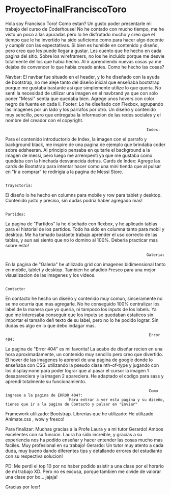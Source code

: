 # ProyectoFinalFranciscoToro
Hola soy Francisco Toro! 
Como estan? Un gusto poder presentarle mi trabajo del curso de Coderhouse! No he contado con mucho tiempo, me he visto un poco a las apuradas pero lo he disfrutado mucho y creo que el tiempo que le he invertido ha sido suficiente como para hacer algo decente y cumplir con las expectativas. Si bien es humilde en contenido y diseño, pero creo que les puede llegar a gustar. Les cuento que he hecho en cada pagina del sitio.
Sobre los wireframers, no los he incluido porque me desvie totalmente del los que habia hecho. Al ir aprendiendo nuevas cosas ya me dejaba de convencer lo que habia creado antes.
Como he hecho las cosas?

Navbar: El navbar fue situado en el header, y lo he diseñado con la ayuda de bootstrap, no me aleje tanto del diseño inicial que enseñaba bootstrap porque me gustaba bastante asi que simplemente utilize lo que queria. No senti la necesidad de utilizar una imagen en el navbrand ya que con solo poner "Messi" sentia que quedaba bien. Agrege unos hovers con color negro de fuente en cada li.
Footer: Lo he diseñado con Flexbox, agrupando las imagenes por un lado y los parrafos por otro. Un diseño y contenido muy sencillo, pero que entregaba la informacion de las redes sociales y el nombre del creador con el copyright.

                                                                  Index:
Para el contenido introductorio de Index, la imagen con el parrafo y background black, me inspire de una pagina de ejemplo que brindaba coder sobre edsheeran. Al principio pensaba en quitarle el background a la imagen de messi, pero luego me arrempenti ya que me gustaba como quedaba con la hinchada desvanecida detras.
Cards de Index: Agrege las cards de Bootstrap para intentar hacer como una mini tienda que al pulsar en "Ir a comprar" te redirigia a la pagina de Messi Store.

                                                                  Trayectoria:
El diseño lo he hecho en columns para mobile y row para tablet y desktop. Contenido justo y preciso, sin dudas podria haber agregado mas!

                                                                  Partidos:
La pagina de "Partidos" la he diseñado con flexbox, y he aplicado tablas para el historial de los partidos. Todo ha sido en columna tanto para mobil y desktop. Me ha tomado bastante trabajo aprender el uso correcto de las tablas, y aun asi siento que no lo domino al 100%. Deberia practicar mas sobre esto!

                                                                  Galeria:
En la pagina de "Galeria" he utilizado grid con imagenes bidimensional tanto en mobile, tablet y desktop. Tambien he añadido Fresco para una mejor visualizacion de las imagenes y los videos.

                                                                  Contacto:
En contacto he hecho un diseño y contenido muy comun, sinceramente no se me ocurria que mas agregarle. No he conseguido 100% centralizar los label de la manera que yo queria, ni tampoco los inputs de los labels. Ya que me interesaba conseguir que los inputs se quedaban estaticos sin importar el tamaño deñ texto de su label, pero no lo he podido lograr. Sin dudas es algo en lo que debo indagar mas.

                                                                   Error 404:
La pagina de "Error 404" es mi favorita! La acabo de diseñar recien en una hora aproximadamente, un contenido muy sencillo pero creo que divertido. El hover de las imagenes lo aprendi de una pagina de google donde lo enseñaba con CSS. utilizando la pseudo clase nth-of-type y jugando con los display:none para poder lograr que al pasar el cursor la imagen 1 desapareciera y la imagen 2 apareciera. He adaptado el codigo para sass y aprendi totalmente su funcionamiento. 

                                                                   Como ingreso a la pagina de ERROR 404?: 
                               ´Para entrar a ver esta pagina y su diseño, tienes que ir a la pagina de Contacto y pulsar en "Enviar"


Framework utilizado: Bootstrap.
Librerias que he utilizado: He utilizado Animate.css , wow y fresco!


Para finalizar: Muchas gracias a la Profe Laura y a mi tutor Gerardo! Ambos excelentes con su funcion. 
Laura ha sido increible, y gracias a su experiencia nos ha podido enseñar y hacer entender las cosas mucho mas faciles. Muy profesional en su trabajo! 
Gerardo: Un tutor muy atento a cada duda, muy bueno dando diferentes tips y detallando errores del estudiante con su respectiva solucion!

PD: Me perdi el top 10 por no haber podido asistir a una clase por el horario de mi trabajo XD. Pero no es excusa, porque tambien me olvide de valorar una clase por bo... jajaja!

Gracias por leer!
